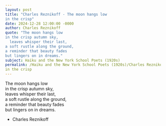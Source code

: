 ```yaml
---
layout: post
title: "Charles Reznikoff - The moon hangs low  
in the crisp"
date: 2024-12-28 12:00:00 -0000
author: Charles Reznikoff
quote: "The moon hangs low  
in the crisp autumn sky,  
  leaves whisper their last,  
a soft rustle along the ground,  
a reminder that beauty fades  
but lingers on in dreams."
subject: Haiku and the New York School Poets (1920s)
permalink: /Haiku and the New York School Poets (1920s)/Charles Reznikoff/Charles Reznikoff - The moon hangs low  
in the crisp
---
```


The moon hangs low  
in the crisp autumn sky,  
  leaves whisper their last,  
a soft rustle along the ground,  
a reminder that beauty fades  
but lingers on in dreams.

- Charles Reznikoff
